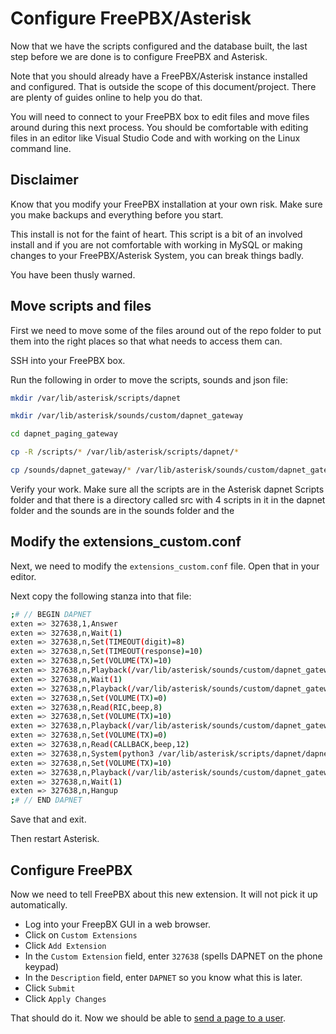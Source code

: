 # Configure FreePBX/Asterisk

Now that we have the scripts configured and the database built, the last step before we are done is to configure FreePBX and Asterisk.

Note that you should already have a FreePBX/Asterisk instance installed and configured. That is outside the scope of this document/project. There are plenty of guides online to help you do that.

You will need to connect to your FreePBX box to edit files and move files around during this next process. You should be comfortable with editing files in an editor like Visual Studio Code and with working on the Linux command line.

## Disclaimer

Know that you modify your FreePBX installation at your own risk. Make sure you make backups and everything before you start. 

This install is not for the faint of heart. This script is a bit of an involved install and if you are not comfortable with working in MySQL or making changes to your FreePBX/Asterisk System, you can break things badly.

You have been thusly warned.

## Move scripts and files

First we need to move some of the files around out of the repo folder to put them into the right places so that what needs to access them can.

SSH into your FreePBX box.

Run the following in order to move the scripts, sounds and json file:

```bash
mkdir /var/lib/asterisk/scripts/dapnet

mkdir /var/lib/asterisk/sounds/custom/dapnet_gateway

cd dapnet_paging_gateway

cp -R /scripts/* /var/lib/asterisk/scripts/dapnet/*

cp /sounds/dapnet_gateway/* /var/lib/asterisk/sounds/custom/dapnet_gateway/*
```

Verify your work. Make sure all the scripts are in the Asterisk dapnet Scripts folder and that there is a directory called src with 4 scripts in it in the dapnet folder and the sounds are in the sounds folder and the 

## Modify the extensions_custom.conf

Next, we need to modify the ```extensions_custom.conf``` file. Open that in your editor.

Next copy the following stanza into that file:

```bash
;# // BEGIN DAPNET
exten => 327638,1,Answer
exten => 327638,n,Wait(1)
exten => 327638,n,Set(TIMEOUT(digit)=8)
exten => 327638,n,Set(TIMEOUT(response)=10)
exten => 327638,n,Set(VOLUME(TX)=10)
exten => 327638,n,Playback(/var/lib/asterisk/sounds/custom/dapnet_gateway/dpg_welcome)
exten => 327638,n,Wait(1)
exten => 327638,n,Playback(/var/lib/asterisk/sounds/custom/dapnet_gateway/dpg_enter_dmrid)
exten => 327638,n,Set(VOLUME(TX)=0)
exten => 327638,n,Read(RIC,beep,8)
exten => 327638,n,Set(VOLUME(TX)=10)
exten => 327638,n,Playback(/var/lib/asterisk/sounds/custom/dapnet_gateway/dpg_enter_callback)
exten => 327638,n,Set(VOLUME(TX)=0)
exten => 327638,n,Read(CALLBACK,beep,12)
exten => 327638,n,System(python3 /var/lib/asterisk/scripts/dapnet/dapnet_paging_gateway.py ${RIC} ${CALLBACK} ${CALLERID(number)})
exten => 327638,n,Set(VOLUME(TX)=10)
exten => 327638,n,Playback(/var/lib/asterisk/sounds/custom/dapnet_gateway/dpg_thank_you)
exten => 327638,n,Wait(1)
exten => 327638,n,Hangup
;# // END DAPNET
```

Save that and exit.

Then restart Asterisk.

## Configure FreePBX

Now we need to tell FreePBX about this new extension. It will not pick it up automatically.

* Log into your FreepBX GUI in a web browser.
* Click on ```Custom Extensions```
* Click ```Add Extension```
* In the ```Custom Extension``` field, enter ```327638``` (spells DAPNET on the phone keypad)
* In the ```Description``` field, enter ```DAPNET``` so you know what this is later.
* Click ```Submit```
* Click ```Apply Changes```

That should do it. Now we should be able to [send a page to a user](https://n8acl.github.io/dapnet_paging_gateway/using_the_gateway/).